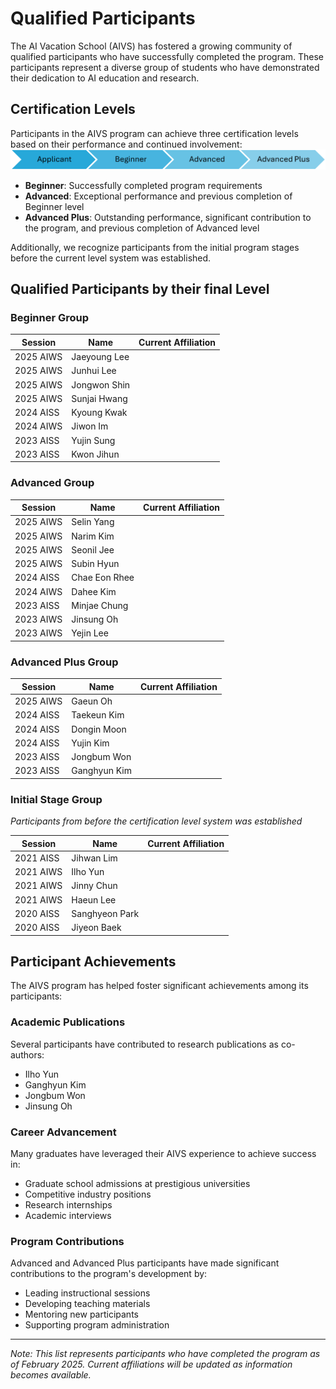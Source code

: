# Qualified Participants


The AI Vacation School (AIVS) has fostered a growing community of qualified participants who have successfully completed the program. These participants represent a diverse group of students who have demonstrated their dedication to AI education and research.

## Certification Levels

Participants in the AIVS program can achieve three certification levels based on their performance and continued involvement:
![Promotion](assets/promotion.png)

- **Beginner**: Successfully completed program requirements
- **Advanced**: Exceptional performance and previous completion of Beginner level
- **Advanced Plus**: Outstanding performance, significant contribution to the program, and previous completion of Advanced level

Additionally, we recognize participants from the initial program stages before the current level system was established.

## Qualified Participants by their final Level

### Beginner Group

| Session | Name | Current Affiliation |
|---------|------|---------------------|
| 2025 AIWS | Jaeyoung Lee | |
| 2025 AIWS | Junhui Lee | |
| 2025 AIWS | Jongwon Shin | |
| 2025 AIWS | Sunjai Hwang | |
| 2024 AISS | Kyoung Kwak | |
| 2024 AIWS | Jiwon Im | |
| 2023 AISS | Yujin Sung | |
| 2023 AISS | Kwon Jihun | |

### Advanced Group

| Session | Name | Current Affiliation |
|---------|------|---------------------|
| 2025 AIWS | Selin Yang | |
| 2025 AIWS | Narim Kim | |
| 2025 AIWS | Seonil Jee | |
| 2025 AIWS | Subin Hyun | |
| 2024 AISS | Chae Eon Rhee | |
| 2024 AIWS | Dahee Kim | |
| 2023 AISS | Minjae Chung | |
| 2023 AIWS | Jinsung Oh | |
| 2023 AIWS | Yejin Lee | |

### Advanced Plus Group

| Session | Name | Current Affiliation |
|---------|------|---------------------|
| 2025 AIWS | Gaeun Oh | |
| 2024 AISS | Taekeun Kim | |
| 2024 AISS | Dongin Moon | |
| 2024 AISS | Yujin Kim | |
| 2023 AISS | Jongbum Won | |
| 2023 AISS | Ganghyun Kim | |

### Initial Stage Group

*Participants from before the certification level system was established* 

| Session | Name | Current Affiliation |
|---------|------|---------------------|
| 2021 AISS | Jihwan Lim | |
| 2021 AIWS | Ilho Yun | |
| 2021 AIWS | Jinny Chun | |
| 2021 AIWS | Haeun Lee | |
| 2020 AISS | Sanghyeon Park | |
| 2020 AISS | Jiyeon Baek | |

## Participant Achievements

The AIVS program has helped foster significant achievements among its participants:

### Academic Publications

Several participants have contributed to research publications as co-authors:
- Ilho Yun
- Ganghyun Kim
- Jongbum Won
- Jinsung Oh

### Career Advancement

Many graduates have leveraged their AIVS experience to achieve success in:
- Graduate school admissions at prestigious universities
- Competitive industry positions
- Research internships
- Academic interviews

### Program Contributions

Advanced and Advanced Plus participants have made significant contributions to the program's development by:
- Leading instructional sessions
- Developing teaching materials
- Mentoring new participants
- Supporting program administration

---

*Note: This list represents participants who have completed the program as of February 2025. Current affiliations will be updated as information becomes available.*
